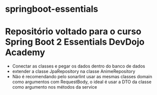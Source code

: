 # springboot-essentials

# Repositório voltado para o curso Spring Boot 2 Essentials DevDojo Academy

- Conectar as classes e pegar os dados dentro do banco de dados
- extender a classe JpaRepository na classe AnimeRepository
- Não é recomendando pelo sonarlint usar as mesmas classes domain como argumentos com RequestBody, o ideal é usar a DTO da classe como argumento nos métodos da service